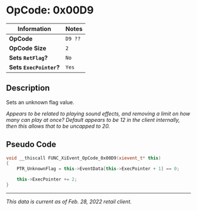 # OpCode: 0x00D9

| Information               | Notes |
|---                        |---    |
| **OpCode**                | `D9 ??` |
| **OpCode Size**           | `2`   |
| **Sets `RetFlag`?**       | `No`  |
| **Sets `ExecPointer`?**   | `Yes` |

## Description

Sets an unknown flag value.

_Appears to be related to playing sound effects, and removing a limit on how many can play at once? Default appears to be 12 in the client internally, then this allows that to be uncapped to 20._

## Pseudo Code

```cpp
void __thiscall FUNC_XiEvent_OpCode_0x00D9(xievent_t* this)
{
    PTR_UnknownFlag = this->EventData[this->ExecPointer + 1] == 0;

    this->ExecPointer += 2;
}
```

---

_This data is current as of Feb. 28, 2022 retail client._